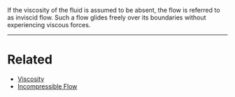 If the viscosity of the fluid is assumed to be absent, the flow is referred to as inviscid flow. Such a flow glides freely over its boundaries without experiencing viscous forces.

---
# Related 
- [Viscosity](Viscosity.md) 
- [Incompressible Flow](../../Mechanical/Fluid%20Dynamics/Incompressible%20Flow.md) 